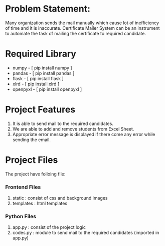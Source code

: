 # Problem Statement: 
Many organization sends the mail manually which cause lot of inefficiency of time and it is inaccurate. Certificate Mailer System can be an instrument to automate the task of mailing the certificate to required candidate.

# Required Library
<ul>
  <li>numpy - [ pip install numpy ]</li>
<li>pandas - [ pip install pandas ]</li>
<li>flask - [ pip install flask ]</li>
<li>xlrd - [ pip install xlrd ]</li>
  <li>openpyxl - [ pip install openpyxl ]</li>
</ul>


# Project Features
1. It is able to send mail to the required candidates.
2. We are able to add and remove students from Excel Sheet.
3. Appropriate error message is displayed if there come any error while sending
the email.
# Project Files
The project have folloing file:

### Frontend Files
1. static : consist of css and background images
2. templates : html templates
### Python Files
1. app.py : consist of the project logic
2. codes.py : module to send mail to the required candidates (imported in app.py)
